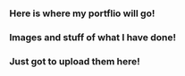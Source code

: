 ### Here is where my portflio will go!

### Images and stuff of what I have done!

### Just got to upload them here!
